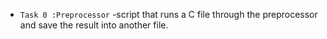 * `Task 0 :Preprocessor` -script that runs a C file through the   preprocessor and save the result into another file.
